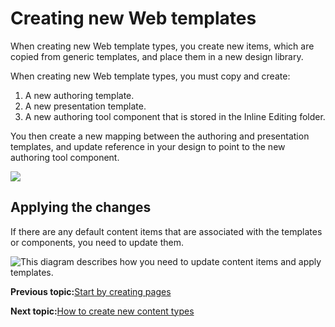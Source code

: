 # Creating new Web templates

When creating new Web template types, you create new items, which are copied from generic templates, and place them in a new design library.

When creating new Web template types, you must copy and create:

1.  A new authoring template.
2.  A new presentation template.
3.  A new authoring tool component that is stored in the Inline Editing folder.

You then create a new mapping between the authoring and presentation templates, and update reference in your design to point to the new authoring tool component.

![](../images/ctc_gs_custom_new_content_type.jpg)

## Applying the changes

If there are any default content items that are associated with the templates or components, you need to update them.

![This diagram describes how you need to update content items and apply templates.](../images/ctc_gs_custom_apply_changes.jpg)


**Previous topic:**[Start by creating pages](../ctc/ctc_gs_custom_pages.md)

**Next topic:**[How to create new content types](../ctc/ctc_gs_custom_content.md)

